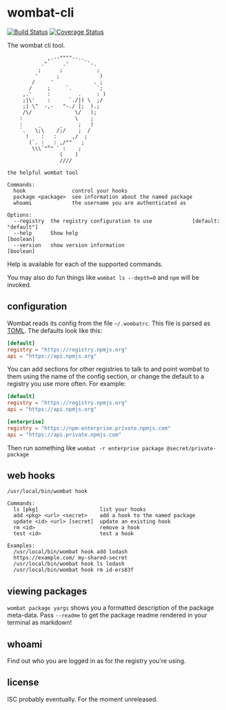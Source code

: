 # wombat-cli

[![Build Status](https://travis-ci.com/npm/wombat-cli.svg?token=DqHFWFDrBinQd9xV4xvQ&branch=master)](https://travis-ci.com/npm/wombat-cli) [![Coverage Status](https://coveralls.io/repos/github/npm/wombat-cli/badge.svg?branch=master&t=5zRfPy)](https://coveralls.io/github/npm/wombat-cli?branch=master)

The wombat cli tool.



                 ,.--""""--.._
               ."     .'      `-.
              ;      ;           ;
             '      ;             )
            /     '             . ;
           /     ;     `.        `;
         ,.'     :         .     : )
         ;|\'    :      `./|) \  ;/
         ;| \"  -,-   "-./ |;  ).;
         /\/              \/   );
        :                 \    ;
        :     _      _     ;   )
        `.   \;\    /;/    ;  /
          !    :   :     ,/  ;
           (`. : _ : ,/""   ;
            \\\`"^" ` :    ;
                     (    )
                     ////

```
the helpful wombat tool

Commands:
  hook               control your hooks
  package <package>  see information about the named package
  whoami             the username you are authenticated as

Options:
  --registry  the registry configuration to use             [default: "default"]
  --help      Show help                                                [boolean]
  --version   show version information                                 [boolean]
```

Help is available for each of the supported commands.

You may also do fun things like `wombat ls --depth=0` and `npm` will be invoked.

## configuration

Wombat reads its config from the file `~/.wombatrc`. This file is parsed as [TOML](https://github.com/toml-lang/toml). The defaults look like this:

```toml
[default]
registry = "https://registry.npmjs.org"
api = "https://api.npmjs.org"
```

You can add sections for other registries to talk to and point wombat to them using the name of the config section, or change the default to a registry you use more often. For example:

```toml
[default]
registry = "https://registry.npmjs.org"
api = "https://api.npmjs.org"

[enterprise]
registry = "https://npm-enterprise.private.npmjs.com"
api = "https://api.private.npmjs.com"
```

Then run something like `wombat -r enterprise package @secret/private-package`

## web hooks

```
/usr/local/bin/wombat hook

Commands:
  ls [pkg]                    list your hooks
  add <pkg> <url> <secret>    add a hook to the named package
  update <id> <url> [secret]  update an existing hook
  rm <id>                     remove a hook
  test <id>                   test a hook

Examples:
  /usr/local/bin/wombat hook add lodash
  https://example.com/ my-shared-secret
  /usr/local/bin/wombat hook ls lodash
  /usr/local/bin/wombat hook rm id-ers83f
```

## viewing packages

`wombat package yargs` shows you a formatted description of the package meta-data. Pass `--readme` to get the package readme rendered in your terminal as markdown!

## whoami

Find out who you are logged in as for the registry you're using.

## license

ISC probably eventually. For the moment unreleased.
